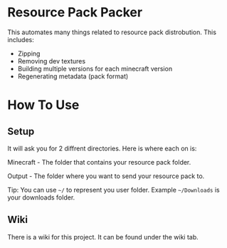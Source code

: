 # Resource Pack Packer
This automates many things related to resource pack distrobution. This includes:
- Zipping
- Removing dev textures
- Building multiple versions for each minecraft version
- Regenerating metadata (pack format)

# How To Use
## Setup
It will ask you for 2 diffrent directories. Here is where each on is:

Minecraft - The folder that contains your resource pack folder.

Output - The folder where you want to send your resource pack to.

Tip: You can use `~/` to represent you user folder. Example `~/Downloads` is your downloads folder.


## Wiki
There is a wiki for this project. It can be found under the wiki tab.
